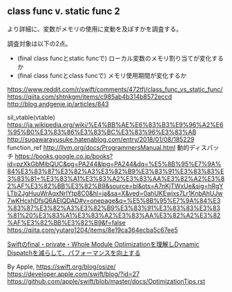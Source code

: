 ## class func v. static func 2

より詳細に、変数がメモリの使用に変動を及ぼすかを調査する。

調査対象は以下の2点。
- (final class funcとstatic funcで) ローカル変数のメモリ割り当てが変化するか
- (final class funcとclass funcで) メモリ使用期間が変化するか

https://www.reddit.com/r/swift/comments/472tfj/class_func_vs_static_func/
https://qiita.com/shtnkgm/items/c985ab4b314b8572eccd
http://blog.andgenie.jp/articles/843

sil_vtable(vtable)
  https://ja.wikipedia.org/wiki/%E4%BB%AE%E6%83%B3%E9%96%A2%E6%95%B0%E3%83%86%E3%83%BC%E3%83%96%E3%83%AB
  http://sugawarayusuke.hatenablog.com/entry/2018/01/08/185229
function_ref
  http://llvm.org/docs/ProgrammersManual.html
動的ディスパッチ
  https://books.google.co.jp/books?id=pzXkGbMibQUC&pg=PA244&lpg=PA244&dq=%E5%8B%95%E7%9A%84%E3%83%87%E3%82%A3%E3%82%B9%E3%83%91%E3%83%83%E3%83%81+%E3%83%A1%E3%83%A2%E3%83%AA%E3%82%A2%E3%82%AF%E3%82%BB%E3%82%B9&source=bl&ots=A7nKjTWxUe&sig=hRgYLTb2JgHuuWrAqxNrlYtp8C0&hl=ja&sa=X&ved=0ahUKEwjxs7Lr1KnbAhUJw7wKHcxhDfsQ6AEIQDAD#v=onepage&q=%E5%8B%95%E7%9A%84%E3%83%87%E3%82%A3%E3%82%B9%E3%83%91%E3%83%83%E3%83%81%20%E3%83%A1%E3%83%A2%E3%83%AA%E3%82%A2%E3%82%AF%E3%82%BB%E3%82%B9&f=false
  https://qiita.com/yutaro1204/items/8e19ca364ecba5c67ee5


[Swiftのfinal・private・Whole Module Optimizationを理解しDynamic Dispatchを減らして、パフォーマンスを向上する](https://qiita.com/mono0926/items/f5f271b7d2bde68207b2)

By Apple,
  https://swift.org/blog/osize/
  https://developer.apple.com/swift/blog/?id=27
  https://github.com/apple/swift/blob/master/docs/OptimizationTips.rst
